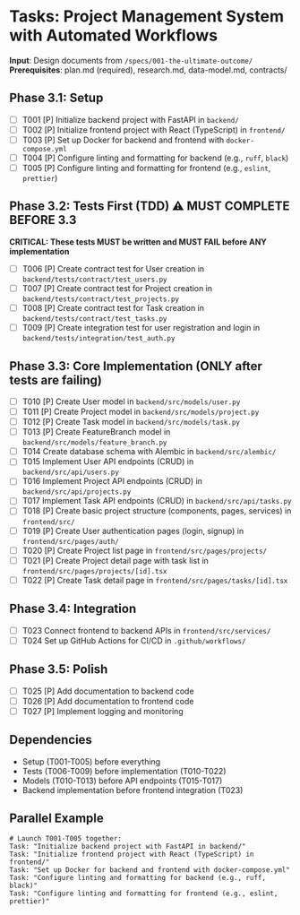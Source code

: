 # Tasks: Project Management System with Automated Workflows

**Input**: Design documents from `/specs/001-the-ultimate-outcome/`
**Prerequisites**: plan.md (required), research.md, data-model.md, contracts/

## Phase 3.1: Setup
- [ ] T001 [P] Initialize backend project with FastAPI in `backend/`
- [ ] T002 [P] Initialize frontend project with React (TypeScript) in `frontend/`
- [ ] T003 [P] Set up Docker for backend and frontend with `docker-compose.yml`
- [ ] T004 [P] Configure linting and formatting for backend (e.g., `ruff`, `black`)
- [ ] T005 [P] Configure linting and formatting for frontend (e.g., `eslint`, `prettier`)

## Phase 3.2: Tests First (TDD) ⚠️ MUST COMPLETE BEFORE 3.3
**CRITICAL: These tests MUST be written and MUST FAIL before ANY implementation**
- [ ] T006 [P] Create contract test for User creation in `backend/tests/contract/test_users.py`
- [ ] T007 [P] Create contract test for Project creation in `backend/tests/contract/test_projects.py`
- [ ] T008 [P] Create contract test for Task creation in `backend/tests/contract/test_tasks.py`
- [ ] T009 [P] Create integration test for user registration and login in `backend/tests/integration/test_auth.py`

## Phase 3.3: Core Implementation (ONLY after tests are failing)
- [ ] T010 [P] Create User model in `backend/src/models/user.py`
- [ ] T011 [P] Create Project model in `backend/src/models/project.py`
- [ ] T012 [P] Create Task model in `backend/src/models/task.py`
- [ ] T013 [P] Create FeatureBranch model in `backend/src/models/feature_branch.py`
- [ ] T014 Create database schema with Alembic in `backend/src/alembic/`
- [ ] T015 Implement User API endpoints (CRUD) in `backend/src/api/users.py`
- [ ] T016 Implement Project API endpoints (CRUD) in `backend/src/api/projects.py`
- [ ] T017 Implement Task API endpoints (CRUD) in `backend/src/api/tasks.py`
- [ ] T018 [P] Create basic project structure (components, pages, services) in `frontend/src/`
- [ ] T019 [P] Create User authentication pages (login, signup) in `frontend/src/pages/auth/`
- [ ] T020 [P] Create Project list page in `frontend/src/pages/projects/`
- [ ] T021 [P] Create Project detail page with task list in `frontend/src/pages/projects/[id].tsx`
- [ ] T022 [P] Create Task detail page in `frontend/src/pages/tasks/[id].tsx`

## Phase 3.4: Integration
- [ ] T023 Connect frontend to backend APIs in `frontend/src/services/`
- [ ] T024 Set up GitHub Actions for CI/CD in `.github/workflows/`

## Phase 3.5: Polish
- [ ] T025 [P] Add documentation to backend code
- [ ] T026 [P] Add documentation to frontend code
- [ ] T027 [P] Implement logging and monitoring

## Dependencies
- Setup (T001-T005) before everything
- Tests (T006-T009) before implementation (T010-T022)
- Models (T010-T013) before API endpoints (T015-T017)
- Backend implementation before frontend integration (T023)

## Parallel Example
```
# Launch T001-T005 together:
Task: "Initialize backend project with FastAPI in backend/"
Task: "Initialize frontend project with React (TypeScript) in frontend/"
Task: "Set up Docker for backend and frontend with docker-compose.yml"
Task: "Configure linting and formatting for backend (e.g., ruff, black)"
Task: "Configure linting and formatting for frontend (e.g., eslint, prettier)"
```
